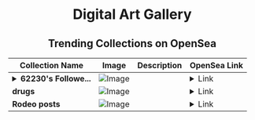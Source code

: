 <div align="center">

# Digital Art Gallery

## Trending Collections on OpenSea

| Collection Name                       | Image                                                                                     | Description                       | OpenSea Link                                                                                          |
|---------------------------------------|-------------------------------------------------------------------------------------------|-----------------------------------|--------------------------------------------------------------------------------------------------------|
| **<details><summary>62230's Followe...</summary>62230's Follower</details>** | ![Image](https://i.seadn.io/s/raw/files/19f9f090920392cc3650cbdf4361755b.png?w=500&auto=format?w=200&auto=format) |  | <details><summary>Link</summary>[62230's Follower](https://opensea.io/collection/62230-s-follower)</details> |
| **drugs** | ![Image](https://i.seadn.io/s/raw/files/d4ac1013197f03da313b615e98d297d4.png?w=500&auto=format?w=200&auto=format) |  | <details><summary>Link</summary>[drugs](https://opensea.io/collection/drugs-23)</details> |
| **Rodeo posts** | ![Image](https://i.seadn.io/s/raw/files/ccbf30fe374acc29743ee43def6261e1.png?w=500&auto=format?w=200&auto=format) |  | <details><summary>Link</summary>[Rodeo posts](https://opensea.io/collection/rodeo-posts-1973)</details> |

</div>